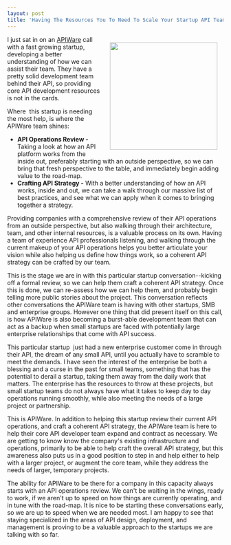 ```yaml
---
layout: post
title: 'Having The Resources You To Need To Scale Your Startup API Team For That Enterprise Project'
---
```

<p><img style="padding: 15px;" src="https://s3.amazonaws.com/kinlane-productions/bw-icons/bw-scale-api.png" alt="" width="250" align="right" /></p>
<p>I just sat in on an <a href="http://apiware.io">APIWare</a> call with a fast growing startup, developing a better understanding of how we can assist their team. They have a pretty solid development team behind their API, so providing core API development resources is not in the cards.&nbsp;</p>
<p>Where&nbsp; this startup is needing the most help, is where the APIWare team shines:</p>
<ul>
<li><strong>API Operations Review -</strong> Taking a look at how an API platform works from the inside out, preferably starting with an outside perspective, so we can bring that fresh perspective to the table, and immediately begin adding value to the road-map.</li>
<li><strong>Crafting API Strategy -</strong> With a better understanding of how an API works, inside and out, we can take a walk through our massive list of best practices, and see what we can apply when it comes to bringing together a strategy.</li>
</ul>
<p>Providing companies with a comprehensive review of their API operations from an outside perspective, but also walking through their architecture, team, and other internal resources, is a valuable process on its own. Having a team of experience API professionals listening, and walking through the current makeup of your API operations helps you better articulate your vision while also helping us define how things work, so a coherent API strategy can be crafted by our team.</p>
<p>This is the stage we are in with this particular startup conversation--kicking off a formal review, so we can help them craft a coherent API strategy. Once this is done, we can re-assess how we can help them, and probably begin telling more public stories about the project. This conversation reflects other conversations the APIWare team is having with other startups, SMB and enterprise groups. However one thing that did present itself on this call, is how APIWare is also becoming a burst-able development team that can act as a backup when small startups are faced with potentially large enterprise relationships that come with API success.</p>
<p>This particular startup&nbsp; just had a new enterprise customer come in through their API, the dream of any small API, until you actually have to scramble to meet the demands. I have seen the interest of the enterprise be both a blessing and a curse in the past for small teams, something that has the potential to derail a startup, taking them away from the daily work that matters. The enterprise has the resources to throw at these projects, but small startup teams do not always have what it takes to keep day to day operations running smoothly, while also meeting the needs of a large project or partnership.</p>
<p>This is APIWare. In addition to helping this startup review their current API operations, and craft a coherent API strategy, the APIWare team is here to help their core API developer team expand and contract as necessary. We are getting to know know the company's existing infrastructure and operations, primarily to be able to help craft the overall API strategy, but this awareness also puts us in a good position to step in and help either to help with a larger project, or augment the core team, while they address the needs of larger, temporary projects.&nbsp;</p>
<p>The ability for APIWare to be there for a company in this capacity always starts with an API operations review. We can't be waiting in the wings, ready to work, if we aren't up to speed on how things are currently operating, and in tune with the road-map. It is nice to be starting these conversations early, so we are up to speed when we are needed most. I am happy to see that staying specialized in the areas of API design, deployment, and management is proving to be a valuable approach to the startups we are talking with so far.</p>